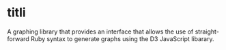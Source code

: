 titli
=====

A graphing library that provides an interface that allows the use of straight-forward Ruby syntax to generate graphs using the D3 JavaScript libarary.
